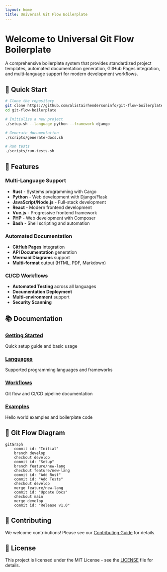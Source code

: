 ```yaml
---
layout: home
title: Universal Git Flow Boilerplate
---
```


# Welcome to Universal Git Flow Boilerplate

A comprehensive boilerplate system that provides standardized project templates, automated documentation generation, GitHub Pages integration, and multi-language support for modern development workflows.

## 🚀 Quick Start

```bash
# Clone the repository
git clone https://github.com/alistairhendersoninfo/git-flow-boilerplate.git
cd git-flow-boilerplate

# Initialize a new project
./setup.sh --language python --framework django

# Generate documentation
./scripts/generate-docs.sh

# Run tests
./scripts/run-tests.sh
```

## 🌟 Features

### Multi-Language Support
- **Rust** - Systems programming with Cargo
- **Python** - Web development with Django/Flask
- **JavaScript/Node.js** - Full-stack development
- **React** - Modern frontend development
- **Vue.js** - Progressive frontend framework
- **PHP** - Web development with Composer
- **Bash** - Shell scripting and automation

### Automated Documentation
- **GitHub Pages** integration
- **API Documentation** generation
- **Mermaid Diagrams** support
- **Multi-format** output (HTML, PDF, Markdown)

### CI/CD Workflows
- **Automated Testing** across all languages
- **Documentation Deployment** 
- **Multi-environment** support
- **Security Scanning**

## 📚 Documentation

<div class="grid">
  <div class="card">
    <h3><a href="/getting-started">Getting Started</a></h3>
    <p>Quick setup guide and basic usage</p>
  </div>
  
  <div class="card">
    <h3><a href="/languages">Languages</a></h3>
    <p>Supported programming languages and frameworks</p>
  </div>
  
  <div class="card">
    <h3><a href="/workflows">Workflows</a></h3>
    <p>Git flow and CI/CD pipeline documentation</p>
  </div>
  
  <div class="card">
    <h3><a href="/examples">Examples</a></h3>
    <p>Hello world examples and boilerplate code</p>
  </div>
</div>

## 🔄 Git Flow Diagram

```mermaid
gitGraph
    commit id: "Initial"
    branch develop
    checkout develop
    commit id: "Setup"
    branch feature/new-lang
    checkout feature/new-lang
    commit id: "Add Rust"
    commit id: "Add Tests"
    checkout develop
    merge feature/new-lang
    commit id: "Update Docs"
    checkout main
    merge develop
    commit id: "Release v1.0"
```

## 🤝 Contributing

We welcome contributions! Please see our [Contributing Guide](CONTRIBUTING.md) for details.

## 📄 License

This project is licensed under the MIT License - see the [LICENSE](LICENSE) file for details.